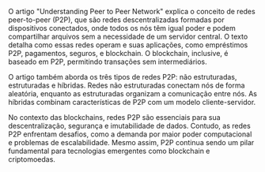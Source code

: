 O artigo "Understanding Peer to Peer Network" explica o conceito de redes peer-to-peer (P2P), que são redes descentralizadas formadas por dispositivos conectados, onde todos os nós têm igual poder e podem compartilhar arquivos sem a necessidade de um servidor central. O texto detalha como essas redes operam e suas aplicações, como empréstimos P2P, pagamentos, seguros, e blockchain. O blockchain, inclusive, é baseado em P2P, permitindo transações sem intermediários.

O artigo também aborda os três tipos de redes P2P: não estruturadas, estruturadas e híbridas. Redes não estruturadas conectam nós de forma aleatória, enquanto as estruturadas organizam a comunicação entre nós. As híbridas combinam características de P2P com um modelo cliente-servidor.

No contexto das blockchains, redes P2P são essenciais para sua descentralização, segurança e imutabilidade de dados. Contudo, as redes P2P enfrentam desafios, como a demanda por maior poder computacional e problemas de escalabilidade. Mesmo assim, P2P continua sendo um pilar fundamental para tecnologias emergentes como blockchain e criptomoedas.